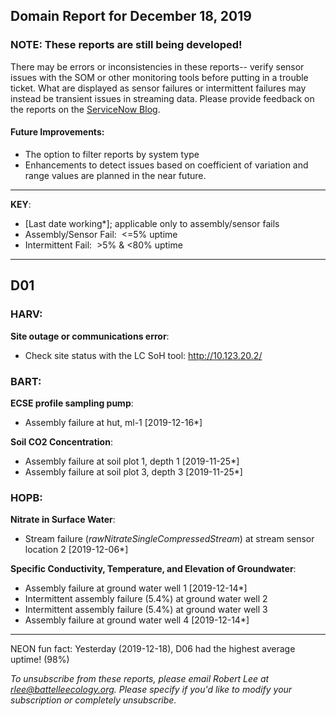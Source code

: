 ## Domain Report for December 18, 2019


### NOTE: These reports are still being developed!
There may be errors or inconsistencies in these reports-- verify sensor issues with the SOM or other monitoring tools before putting in a trouble ticket. What are displayed as sensor failures or intermittent failures may instead be transient issues in streaming data.
Please provide feedback on the reports on the [ServiceNow Blog](https://neon.service-now.com/community?id=community_blog&sys_id=9b4fbe8adbed734017ecf9041d9619be).

#### Future Improvements: 
 - The option to filter reports by system type 
 - Enhancements to detect issues based on coefficient of variation and range values are planned in the near future.

***

**KEY**:

 - [Last date working*]; applicable only to assembly/sensor fails
 - Assembly/Sensor Fail:&nbsp;&nbsp;<=5% uptime
 - Intermittent Fail:&nbsp;&nbsp;>5% & <80% uptime

***
## D01

### HARV:

**Site outage or communications error**:
 - Check site status with the LC SoH tool: http://10.123.20.2/

### BART:

**ECSE profile sampling pump**:
 - Assembly failure at hut, ml-1 [2019-12-16*]

**Soil CO2 Concentration**:
 - Assembly failure at soil plot 1, depth 1 [2019-11-25*]
 - Assembly failure at soil plot 3, depth 3 [2019-11-25*]

### HOPB:

**Nitrate in Surface Water**:
 - Stream failure (_rawNitrateSingleCompressedStream_) at stream sensor location 2 [2019-12-06*]

**Specific Conductivity, Temperature, and Elevation of Groundwater**:
 - Assembly failure at ground water well 1 [2019-12-14*]
 - Intermittent assembly failure (5.4%) at ground water well 2
 - Intermittent assembly failure (5.4%) at ground water well 3
 - Assembly failure at ground water well 4 [2019-12-14*]

***
NEON fun fact: Yesterday (2019-12-18), D06 had the highest average uptime! (98%)

_To unsubscribe from these reports, please email Robert Lee at rlee@battelleecology.org. Please specify if you'd like to modify your subscription or completely unsubscribe._
